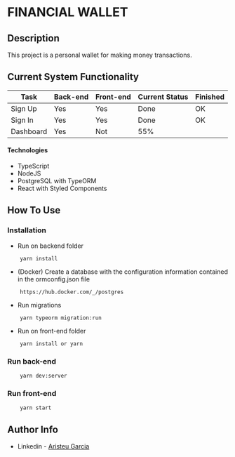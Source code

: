 # FINANCIAL WALLET

## Description

This project is a personal wallet for making money transactions.

## Current System Functionality


| Task           | Back-end | Front-end   | Current Status | Finished | 
|----------------|---------------|---------------|----------------|-----------|
| Sign Up | Yes  | Yes | Done | OK
| Sign In   | Yes  | Yes | Done | OK
| Dashboard   | Yes  | Not | 55% |

#### Technologies

- TypeScript
- NodeJS
- PostgreSQL with TypeORM
- React with Styled Components


## How To Use

### Installation
- Run on backend folder

```
    yarn install
```
- (Docker) Create a database with the configuration information contained in the ormconfig.json file
```
    https://hub.docker.com/_/postgres
```
- Run migrations
```
    yarn typeorm migration:run
```

- Run on front-end folder

```
    yarn install or yarn
```


### Run back-end
```
    yarn dev:server
```

### Run front-end
```
    yarn start
```





## Author Info

- Linkedin - [Aristeu Garcia](https://www.linkedin.com/in/aristeu-garcia-7007a0202)

